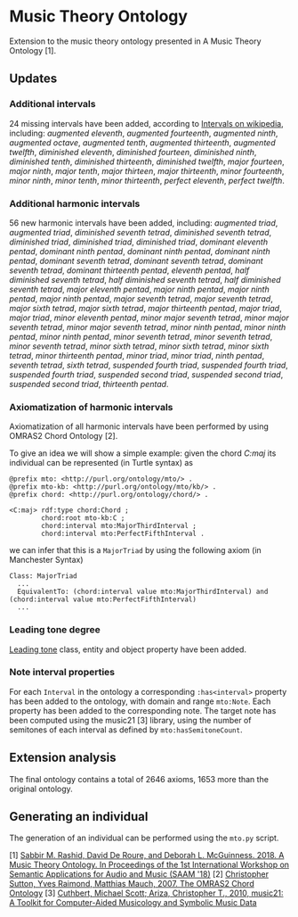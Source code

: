 # Music Theory Ontology

Extension to the music theory ontology presented in A Music Theory Ontology [1].

## Updates

### Additional intervals
24 missing intervals have been added, according to [Intervals on wikipedia](https://en.wikipedia.org/wiki/Interval_(music)), including: *augmented eleventh*, *augmented fourteenth*, *augmented ninth*, *augmented octave*, *augmented tenth*, *augmented thirteenth*, *augmented twelfth*, *diminished eleventh*, *diminished fourteen*, *diminished ninth*, *diminished tenth*, *diminished thirteenth*, *diminished twelfth*, *major fourteen*, *major ninth*, *major tenth*, *major thirteen*, *major thirteenth*, *minor fourteenth*, *minor ninth*, *minor tenth*, *minor thirteenth*, *perfect eleventh*, *perfect twelfth*.

### Additional harmonic intervals
56 new harmonic intervals have been added, including: *augmented triad*, *augmented triad*, *diminished seventh tetrad*, *diminished seventh tetrad*, *diminished triad*, *diminished triad*, *diminished triad*, *dominant eleventh pentad*, *dominant ninth pentad*, *dominant ninth pentad*, *dominant ninth pentad*, *dominant seventh tetrad*, *dominant seventh tetrad*, *dominant seventh tetrad*, *dominant thirteenth pentad*, *eleventh pentad*, *half diminished seventh tetrad*, *half diminished seventh tetrad*, *half diminished seventh tetrad*, *major eleventh pentad*, *major ninth pentad*, *major ninth pentad*, *major ninth pentad*, *major seventh tetrad*, *major seventh tetrad*, *major sixth tetrad*, *major sixth tetrad*, *major thirteenth pentad*, *major triad*, *major triad*, *minor eleventh pentad*, *minor major seventh tetrad*, *minor major seventh tetrad*, *minor major seventh tetrad*, *minor ninth pentad*, *minor ninth pentad*, *minor ninth pentad*, *minor seventh tetrad*, *minor seventh tetrad*, *minor seventh tetrad*, *minor sixth tetrad*, *minor sixth tetrad*, *minor sixth tetrad*, *minor thirteenth pentad*, *minor triad*, *minor triad*, *ninth pentad*, *seventh tetrad*, *sixth tetrad*, *suspended fourth triad*, *suspended fourth triad*, *suspended fourth triad*, *suspended second triad*, *suspended second triad*, *suspended second triad*, *thirteenth pentad*.

### Axiomatization of harmonic intervals
Axiomatization of all harmonic intervals have been performed by using OMRAS2 Chord Ontology [2]. 

To give an idea we will show a simple example: given the chord *C:maj* its individual can be represented (in Turtle syntax) as
```turtle
@prefix mto: <http://purl.org/ontology/mto/> .
@prefix mto-kb: <http://purl.org/ontology/mto/kb/> .
@prefix chord: <http://purl.org/ontology/chord/> .

<C:maj> rdf:type chord:Chord ;
        chord:root mto-kb:C ;
        chord:interval mto:MajorThirdInterval ;
        chord:interval mto:PerfectFifthInterval .
```

we can infer that this is a `MajorTriad` by using the following axiom (in Manchester Syntax)

```
Class: MajorTriad
  ...
  EquivalentTo: (chord:interval value mto:MajorThirdInterval) and (chord:interval value mto:PerfectFifthInterval)
  ...
```

### Leading tone degree
[Leading tone](https://en.wikipedia.org/wiki/Leading-tone) class, entity and object property have been added.

### Note interval properties
For each `Interval` in the ontology a corresponding `:has<interval>` property has been added to the ontology, with domain and range `mto:Note`.
Each property has been added to the corresponding note. The target note has been computed using the music21 [3] library, using the number of semitones of each interval as defined by `mto:hasSemitoneCount`.

## Extension analysis
The final ontology contains a total of 2646 axioms, 1653 more than the original ontology.

## Generating an individual
The generation of an individual can be performed using the `mto.py` script.


[1] [Sabbir M. Rashid, David De Roure, and Deborah L. McGuinness. 2018. A Music Theory Ontology. In Proceedings of the 1st International Workshop on Semantic Applications for Audio and Music (SAAM '18)](http://doi.org/10.1145/3243907.3243913)
[2] [Christopher Sutton, Yves Raimond, Matthias Mauch, 2007. The OMRAS2 Chord Ontology](https://motools.sourceforge.net/chord_draft_1/chord.html#future)
[3] [Cuthbert, Michael Scott; Ariza, Christopher T., 2010, music21: A Toolkit for Computer-Aided Musicology and Symbolic Music Data](https://dspace.mit.edu/handle/1721.1/84963)